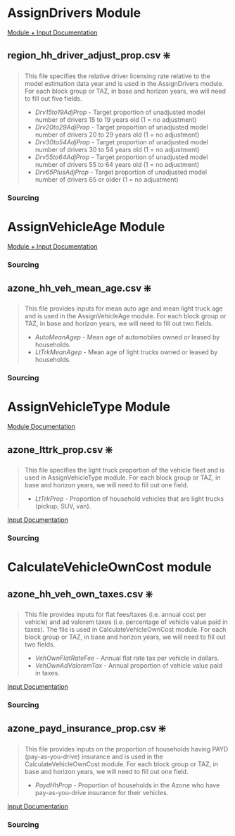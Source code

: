# AssignDrivers Module

[Module + Input Documentation](https://github.com/VisionEval/VisionEval-Docs/blob/master/tutorials/verspm/Modules_and_Outputs.md/#assigndrivers)

## region_hh_driver_adjust_prop.csv ❇️

>This file specifies the relative driver licensing rate relative to the model estimation data year and is used in the AssignDrivers module. For each block group or TAZ, in base and horizon years, we will need to fill out five fields.
>- _Drv15to19AdjProp_ - Target proportion of unadjusted model number of drivers 15 to 19 years old (1 = no adjustment)
>- _Drv20to29AdjProp_ - Target proportion of unadjusted model number of drivers 20 to 29 years old (1 = no adjustment)
>- _Drv30to54AdjProp_ - Target proportion of unadjusted model number of drivers 30 to 54 years old (1 = no adjustment)
>- _Drv55to64AdjProp_ - Target proportion of unadjusted model number of drivers 55 to 64 years old (1 = no adjustment)
>- _Drv65PlusAdjProp_ - Target proportion of unadjusted model number of drivers 65 or older (1 = no adjustment)
### Sourcing


# AssignVehicleAge Module

[Module + Input Documentation](https://github.com/VisionEval/VisionEval-Docs/blob/master/tutorials/verspm/Modules_and_Outputs.md/#assignvehicleage)

### Sourcing


## azone_hh_veh_mean_age.csv ❇️

>This file provides inputs for mean auto age and mean light truck age and is used in the AssignVehicleAge module. For each block group or TAZ, in base and horizon years, we will need to fill out two fields.
>- _AutoMeanAgep_ - Mean age of automobiles owned or leased by households.
>- _LtTrkMeanAgep_ - Mean age of light trucks owned or leased by households.

### Sourcing


# AssignVehicleType Module

[Module Documentation](https://github.com/VisionEval/VisionEval-Docs/blob/master/tutorials/verspm/Modules_and_Outputs.md/#assignvehicletype)

## azone_lttrk_prop.csv ❇️

>This file specifies the light truck proportion of the vehicle fleet and is used in AssignVehicleType module. For each block group or TAZ, in base and horizon years, we will need to fill out one field.
>- _LtTrkProp_ - Proportion of household vehicles that are light trucks (pickup, SUV, van).

[Input Documentation](https://github.com/visioneval/VisionEval/blob/master/sources/modules/VEHouseholdVehicles/inst/module_docs/AssignVehicleType.md#azone_hh_lttrk_propcsv)

### Sourcing


# CalculateVehicleOwnCost module

## azone_hh_veh_own_taxes.csv ❇️

>This file provides inputs for flat fees/taxes (i.e. annual cost per vehicle) and ad valorem taxes (i.e. percentage of vehicle value paid in taxes). The file is used in CalculateVehicleOwnCost module. For each block group or TAZ, in base and horizon years, we will need to fill out two fields.
>- _VehOwnFlatRateFee_ - Annual flat rate tax per vehicle in dollars.
>- _VehOwnAdValoremTax_ - Annual proportion of vehicle value paid in taxes.

[Input Documentation](https://github.com/VisionEval/VisionEval-Docs/blob/master/tutorials/verspm/Modules_and_Outputs.md/#user-input-files)

### Sourcing


## azone_payd_insurance_prop.csv ❇️

>This file provides inputs on the proportion of households having PAYD (pay-as-you-drive) insurance and is used in the CalculateVehicleOwnCost module. For each block group or TAZ, in base and horizon years, we will need to fill out one field.
>- _PaydHhProp_ - Proportion of households in the Azone who have pay-as-you-drive insurance for their vehicles.

[Input Documentation](https://github.com/visioneval/VisionEval/blob/master/sources/modules/VEHouseholdVehicles/inst/module_docs/CalculateVehicleOwnCost.md#azone_payd_insurance_propcsv)

### Sourcing

